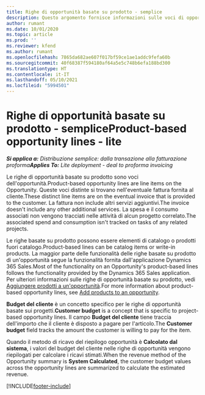 ```yaml
---
title: Righe di opportunità basate su prodotto - semplice
description: Questo argomento fornisce informazioni sulle voci di opportunità basate su prodotto in Project Operations.
author: rumant
ms.date: 10/01/2020
ms.topic: article
ms.prod: ''
ms.reviewer: kfend
ms.author: rumant
ms.openlocfilehash: 7865da682ae607f017bf59ce1ae1addc9fefa60b
ms.sourcegitcommit: 40f68387f594180af64a5e5c748b6efa188bd300
ms.translationtype: HT
ms.contentlocale: it-IT
ms.lasthandoff: 05/10/2021
ms.locfileid: "5994501"
---
```

# <a name="product-based-opportunity-lines---lite"></a><span data-ttu-id="f5c1d-103">Righe di opportunità basate su prodotto - semplice</span><span class="sxs-lookup"><span data-stu-id="f5c1d-103">Product-based opportunity lines - lite</span></span>

<span data-ttu-id="f5c1d-104">_**Si applica a:** Distribuzione semplice: dalla transazione alla fatturazione proforma_</span><span class="sxs-lookup"><span data-stu-id="f5c1d-104">_**Applies To:** Lite deployment - deal to proforma invoicing_</span></span>

<span data-ttu-id="f5c1d-105">Le righe di opportunità basate su prodotto sono voci dell'opportunità.</span><span class="sxs-lookup"><span data-stu-id="f5c1d-105">Product-based opportunity lines are line items on the Opportunity.</span></span> <span data-ttu-id="f5c1d-106">Queste voci distinte si trovano nell'eventuale fattura fornita al cliente.</span><span class="sxs-lookup"><span data-stu-id="f5c1d-106">These distinct line items are on the eventual invoice that is provided to the customer.</span></span> <span data-ttu-id="f5c1d-107">La fattura non include altri servizi aggiuntivi.</span><span class="sxs-lookup"><span data-stu-id="f5c1d-107">The invoice doesn't include any other additional services.</span></span> <span data-ttu-id="f5c1d-108">La spesa e il consumo associati non vengono tracciati nelle attività di alcun progetto correlato.</span><span class="sxs-lookup"><span data-stu-id="f5c1d-108">The associated spend and consumption isn't tracked on tasks of any related projects.</span></span>

<span data-ttu-id="f5c1d-109">Le righe basate su prodotto possono essere elementi di catalogo o prodotti fuori catalogo.</span><span class="sxs-lookup"><span data-stu-id="f5c1d-109">Product-based lines can be catalog items or write-in products.</span></span> <span data-ttu-id="f5c1d-110">La maggior parte delle funzionalità delle righe basate su prodotto di un'opportunità segue la funzionalità fornita dall'applicazione Dynamics 365 Sales.</span><span class="sxs-lookup"><span data-stu-id="f5c1d-110">Most of the functionality on an Opportunity's product-based lines follows the functionality provided by the Dynamics 365 Sales application.</span></span> <span data-ttu-id="f5c1d-111">Per ulteriori informazioni sulle righe di opportunità basate su prodotto, vedi [Aggiungere prodotti a un'opportunità](/dynamics365/sales-enterprise/add-products-opportunity).</span><span class="sxs-lookup"><span data-stu-id="f5c1d-111">For more information about product-based opportunity lines, see [Add products to an opportunity](/dynamics365/sales-enterprise/add-products-opportunity).</span></span>

<span data-ttu-id="f5c1d-112">**Budget del cliente** è un concetto specifico per le righe di opportunità basate sui progetti.</span><span class="sxs-lookup"><span data-stu-id="f5c1d-112">**Customer budget** is a concept that is specific to project-based opportunity lines.</span></span> <span data-ttu-id="f5c1d-113">Il campo **Budget del cliente** tiene traccia dell'importo che il cliente è disposto a pagare per l'articolo.</span><span class="sxs-lookup"><span data-stu-id="f5c1d-113">The **Customer budget** field tracks the amount the customer is willing to pay for the item.</span></span>

<span data-ttu-id="f5c1d-114">Quando il metodo di ricavo del riepilogo opportunità è **Calcolato dal sistema**, i valori del budget del cliente nelle righe di opportunità vengono riepilogati per calcolare i ricavi stimati.</span><span class="sxs-lookup"><span data-stu-id="f5c1d-114">When the revenue method of the Opportunity summary is **System Calculated**, the customer budget values across the opportunity lines are summarized to calculate the estimated revenue.</span></span> 



[!INCLUDE[footer-include](../../includes/footer-banner.md)]
